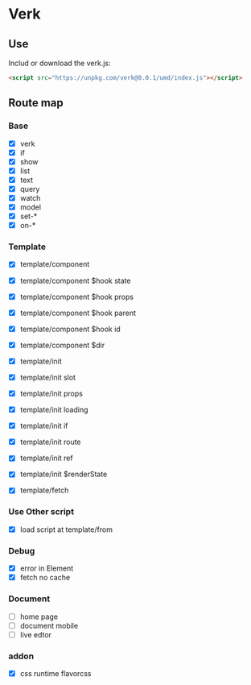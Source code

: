 # Verk

## Use

Includ or download the verk.js:

```html
<script src="https://unpkg.com/verk@0.0.1/umd/index.js"></script>
```

## Route map

### Base

- [x] verk
- [x] if
- [x] show
- [x] list
- [x] text
- [x] query
- [x] watch
- [x] model
- [x] set-*
- [x] on-*

### Template

- [x] template/component
- [x] template/component $hook state
- [x] template/component $hook props
- [x] template/component $hook parent
- [x] template/component $hook id
- [x] template/component $dir

- [x] template/init
- [x] template/init slot
- [x] template/init props
- [x] template/init loading
- [x] template/init if
- [x] template/init route
- [x] template/init ref
- [x] template/init $renderState

- [x] template/fetch


### Use Other script

- [x] load script at template/from

### Debug

- [x] error in Element
- [x] fetch no cache

### Document

- [ ] home page
- [ ] document mobile
- [ ] live edtor

### addon

- [x] css runtime flavorcss